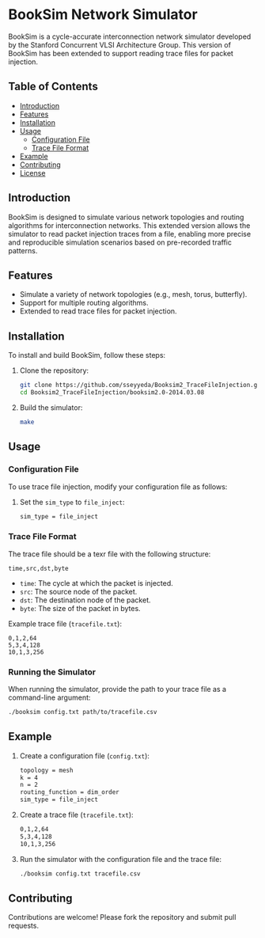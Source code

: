 # BookSim Network Simulator

BookSim is a cycle-accurate interconnection network simulator developed by the Stanford Concurrent VLSI Architecture Group. This version of BookSim has been extended to support reading trace files for packet injection.

## Table of Contents

- [Introduction](#introduction)
- [Features](#features)
- [Installation](#installation)
- [Usage](#usage)
  - [Configuration File](#configuration-file)
  - [Trace File Format](#trace-file-format)
- [Example](#example)
- [Contributing](#contributing)
- [License](#license)

## Introduction

BookSim is designed to simulate various network topologies and routing algorithms for interconnection networks. This extended version allows the simulator to read packet injection traces from a file, enabling more precise and reproducible simulation scenarios based on pre-recorded traffic patterns.

## Features

- Simulate a variety of network topologies (e.g., mesh, torus, butterfly).
- Support for multiple routing algorithms.
- Extended to read trace files for packet injection.

## Installation

To install and build BookSim, follow these steps:

1. Clone the repository:
   ```sh
   git clone https://github.com/sseyyeda/Booksim2_TraceFileInjection.git
   cd Booksim2_TraceFileInjection/booksim2.0-2014.03.08
   ```

2. Build the simulator:
   ```sh
   make
   ```

## Usage

### Configuration File

To use trace file injection, modify your configuration file as follows:

1. Set the `sim_type` to `file_inject`:
   ```sh
   sim_type = file_inject
   ```

### Trace File Format

The trace file should be a texr file with the following structure:

```
time,src,dst,byte
```

- `time`: The cycle at which the packet is injected.
- `src`: The source node of the packet.
- `dst`: The destination node of the packet.
- `byte`: The size of the packet in bytes.

Example trace file (`tracefile.txt`):

```
0,1,2,64
5,3,4,128
10,1,3,256
```

### Running the Simulator

When running the simulator, provide the path to your trace file as a command-line argument:

```sh
./booksim config.txt path/to/tracefile.csv
```

## Example

1. Create a configuration file (`config.txt`):
   ```sh
   topology = mesh
   k = 4
   n = 2
   routing_function = dim_order
   sim_type = file_inject
   ```

2. Create a trace file (`tracefile.txt`):
   ```sh
   0,1,2,64
   5,3,4,128
   10,1,3,256
   ```

3. Run the simulator with the configuration file and the trace file:
   ```sh
   ./booksim config.txt tracefile.csv
   ```

## Contributing

Contributions are welcome! Please fork the repository and submit pull requests.

